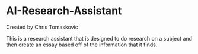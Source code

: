 # AI-Research-Assistant

Created by Chris Tomaskovic

This is a research assistant that is designed to do research on a subject and then create an essay based off of the information that it finds.
